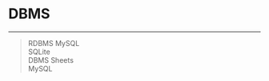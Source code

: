# DBMS
-------------------------------------------
>RDBMS MySQL                                                          
>SQLite                                                                                    
>DBMS Sheets                                            
>MySQL
